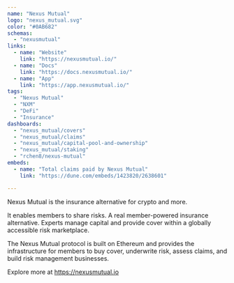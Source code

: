```yaml
---
name: "Nexus Mutual"
logo: "nexus_mutual.svg"
color: "#0AB682"
schemas: 
  - "nexusmutual"
links:
  - name: "Website"
    link: "https://nexusmutual.io/"
  - name: "Docs"
    link: "https://docs.nexusmutual.io/"
  - name: "App"
    link: "https://app.nexusmutual.io/"
tags:
  - "Nexus Mutual"
  - "NXM"
  - "DeFi"
  - "Insurance"
dashboards:
  - "nexus_mutual/covers"
  - "nexus_mutual/claims"
  - "nexus_mutual/capital-pool-and-ownership"
  - "nexus_mutual/staking"
  - "rchen8/nexus-mutual"
embeds:
  - name: "Total claims paid by Nexus Mutual"
    link: "https://dune.com/embeds/1423820/2638601" 

---
```

Nexus Mutual is the insurance alternative for crypto and more.

It enables members to share risks. A real member-powered insurance alternative.
Experts manage capital and provide cover within a globally accessible risk marketplace.

The Nexus Mutual protocol is built on Ethereum and provides the infrastructure for members to buy cover, underwrite risk, assess claims, and build risk management businesses.

Explore more at https://nexusmutual.io
